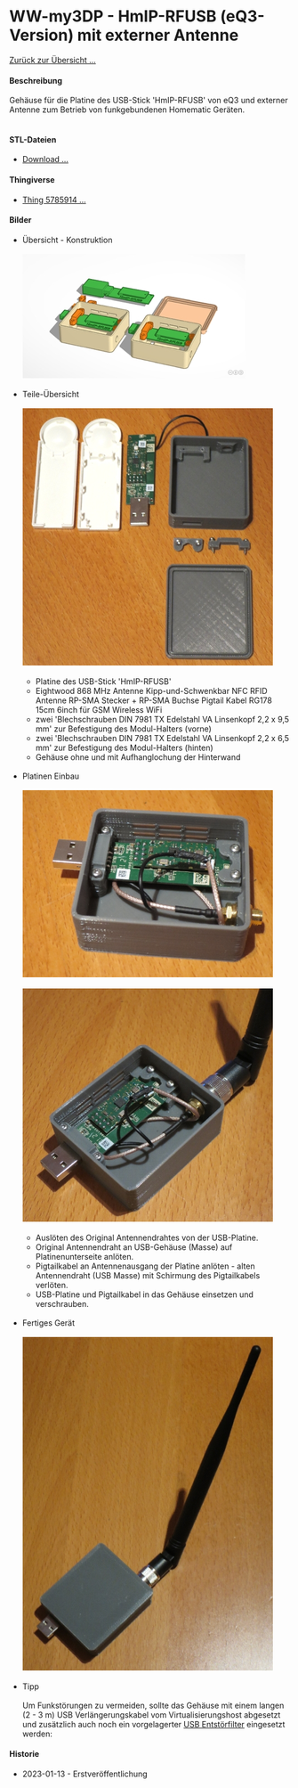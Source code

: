 # WW-my3DP - HmIP-RFUSB (eQ3-Version) mit externer Antenne

[Zurück zur Übersicht ...](../README.md)

#### Beschreibung

Gehäuse für die Platine des USB-Stick 'HmIP-RFUSB' von eQ3 und externer Antenne zum Betrieb von funkgebundenen Homematic Geräten.
<br><br>

#### STL-Dateien
- [Download ...](./bin/3DP_STL_HmIP-RFUSB_20230112.zip)

#### Thingiverse
- [Thing 5785914 ...](https://www.thingiverse.com/thing:5785914)

#### Bilder
- Übersicht - Konstruktion
<br><br>
![WW-my3DP - HmIP-RFUSB](./img/3DP_HmIP-RFUSB_01.jpg "")
<br><br>
- Teile-Übersicht
<br><br>
![WW-my3DP - HmIP-RFUSB](./img/3DP_HmIP-RFUSB_02.jpg "")
<br><br>
  - Platine des USB-Stick 'HmIP-RFUSB'
  - Eightwood 868 MHz Antenne Kipp-und-Schwenkbar NFC RFID Antenne RP-SMA Stecker + RP-SMA Buchse Pigtail Kabel RG178 15cm 6inch für GSM Wireless WiFi
  - zwei 'Blechschrauben DIN 7981 TX Edelstahl VA Linsenkopf 2,2 x 9,5 mm' zur Befestigung des Modul-Halters (vorne)
  - zwei 'Blechschrauben DIN 7981 TX Edelstahl VA Linsenkopf 2,2 x 6,5 mm' zur Befestigung des Modul-Halters (hinten)
  - Gehäuse ohne und mit Aufhanglochung der Hinterwand
<br><br>
- Platinen Einbau
  <br><br>
  ![WW-my3DP - HmIP-RFUSB](./img/3DP_HmIP-RFUSB_03.jpg "")
  <br><br>
  ![WW-my3DP - HmIP-RFUSB](./img/3DP_HmIP-RFUSB_04.jpg "")
  <br><br>
  - Auslöten des Original Antennendrahtes von der USB-Platine.
  - Original Antennendraht an USB-Gehäuse (Masse) auf Platinenunterseite anlöten.
  - Pigtailkabel an Antennenausgang der Platine anlöten - alten Antennendraht (USB Masse) mit Schirmung des Pigtailkabels verlöten.
  - USB-Platine und Pigtailkabel in das Gehäuse einsetzen und verschrauben.
  <br><br>
- Fertiges Gerät
<br><br>
![WW-my3DP - HmIP-RFUSB](./img/3DP_HmIP-RFUSB_05.jpg "")
<br><br>
- Tipp
<br><br>
Um Funkstörungen zu vermeiden, sollte das Gehäuse mit einem langen (2 - 3 m) USB Verlängerungskabel vom Virtualisierungshost abgesetzt und zusätzlich auch noch ein vorgelagerter [USB Entstörfilter](https://de.retail.elv.com/elv-usb-entstoerfilter-usb-ef1-komplettbausatz-152745) eingesetzt werden:

#### Historie
- 2023-01-13 - Erstveröffentlichung
